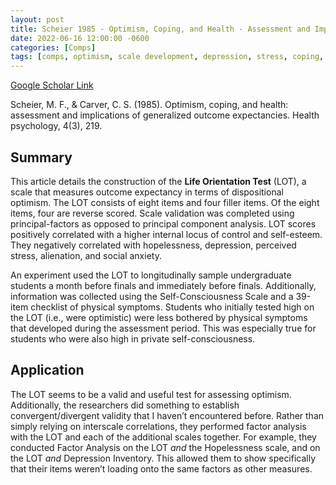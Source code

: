 ```yaml
---
layout: post
title: Scheier 1985 - Optimism, Coping, and Health - Assessment and Implications of Generalized Outcome Expectancies
date: 2022-06-16 12:00:00 -0600
categories: [Comps]
tags: [comps, optimism, scale development, depression, stress, coping, nwt]
---
```

[Google Scholar Link](https://scholar.google.com/scholar?hl=en&as_sdt=0%2C45&q=Optimism%2C+Coping%2C+and+Health%3A+Assessment+and+Implications+of+Generalized+Outcome+Expectancies&btnG=)

Scheier, M. F., & Carver, C. S. (1985). Optimism, coping, and health: assessment and implications of generalized outcome expectancies. Health psychology, 4(3), 219.

## Summary
This article details the construction of the **Life Orientation Test** (LOT), a scale that measures outcome expectancy in terms of dispositional optimism.  The LOT consists of eight items and four filler items.  Of the eight items, four are reverse scored.  Scale validation was completed using principal-factors as opposed to principal component analysis.  LOT scores positively correlated with a higher internal locus of control and self-esteem.  They negatively correlated with hopelessness, depression, perceived stress, alienation, and social anxiety.

An experiment used the LOT to longitudinally sample undergraduate students a month before finals and immediately before finals.  Additionally, information was collected using the Self-Consciousness Scale and a 39-item checklist of physical symptoms.  Students who initially tested high on the LOT (i.e., were optimistic) were less bothered by physical symptoms that developed during the assessment period.  This was especially true for students who were also high in private self-consciousness.

## Application
The LOT seems to be a valid and useful test for assessing optimism.  Additionally, the researchers did something to establish convergent/divergent validity that I haven’t encountered before.  Rather than simply relying on interscale correlations, they performed factor analysis with the LOT and each of the additional scales together.  For example, they conducted Factor Analysis on the LOT _and_ the Hopelessness scale, and on the LOT _and_ Depression Inventory.  This allowed them to show specifically that their items weren’t loading onto the same factors as other measures.
